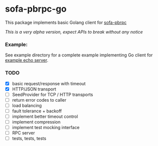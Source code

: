 # sofa-pbrpc-go

This package implements basic Golang client for [sofa-pbrpc](https://github.com/baidu/sofa-pbrpc)

*This is a very alpha version, expect APIs to break without any notice*

### Example:

See example directory for a complete example implementing Go client for [example echo server](https://github.com/baidu/sofa-pbrpc/tree/master/sample/echo).

### TODO

- [x] basic request/response with timeout
- [X] HTTP/JSON transport
- [ ] SeedProvider for TCP / HTTP transports
- [ ] return error codes to caller
- [ ] load balancing
- [ ] fault tolerance + backoff
- [ ] implement better timeout control
- [ ] implement compression
- [ ] implement test mocking interface
- [ ] RPC server
- [ ] tests, tests, tests
